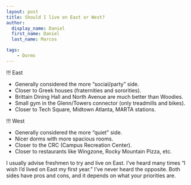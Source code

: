 ```yaml
---
layout: post
title: Should I live on East or West?
author:
  display_name: Daniel
  first_name: Daniel
  last_name: Marcos

tags:
    - Dorms
---
```


!!! East

+ Generally considered the more “social/party” side.
+ Closer to Greek houses (fraternities and sororities).
+ Brittain Dining Hall and North Avenue are much better than Woodies.
+ Small gym in the Glenn/Towers connector (only treadmills and bikes).
+ Closer to Tech Square, Midtown Atlanta, MARTA stations.

!!! West

+ Generally considered the more “quiet” side.
+ Nicer dorms with more spacious rooms.
+ Closer to the CRC (Campus Recreation Center).
+ Closer to restaurants like Wingzone, Rocky Mountain Pizza, etc.

I usually advise freshmen to try and live on East. I’ve heard many times “I wish I’d lived on East my first year.” I’ve never heard the opposite. Both sides have pros and cons, and it depends on what your priorities are.
